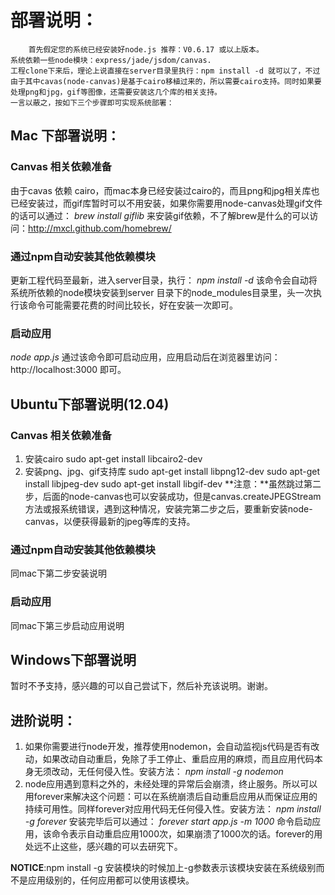 # 部署说明：
		首先假定您的系统已经安装好node.js 推荐：V0.6.17 或以上版本。
    系统依赖一些node模块：express/jade/jsdom/canvas. 
    工程clone下来后，理论上说直接在server目录里执行：npm install -d 就可以了，不过由于其中cavas(node-canvas)是基于cairo移植过来的，所以需要cairo支持。同时如果要处理png和jpg，gif等图像，还需要安装这几个库的相关支持。
    一言以蔽之，按如下三个步骤即可实现系统部署：

## Mac 下部署说明：
### Canvas 相关依赖准备
由于cavas 依赖 cairo，而mac本身已经安装过cairo的，而且png和jpg相关库也已经安装过，而gif库暂时可以不用安装，如果你需要用node-canvas处理gif文件的话可以通过：
*brew install giflib*
来安装gif依赖，不了解brew是什么的可以访问：http://mxcl.github.com/homebrew/
### 通过npm自动安装其他依赖模块
更新工程代码至最新，进入server目录，执行：
*npm install -d*
该命令会自动将系统所依赖的node模块安装到server 目录下的node_modules目录里，头一次执行该命令可能需要花费的时间比较长，好在安装一次即可。
### 启动应用
*node app.js*
通过该命令即可启动应用，应用启动后在浏览器里访问：http://localhost:3000 即可。

## Ubuntu下部署说明(12.04)
### Canvas 相关依赖准备
1. 安装cairo
sudo apt-get install libcairo2-dev
2. 安装png、jpg、gif支持库
sudo apt-get install libpng12-dev
sudo apt-get install libjpeg-dev
sudo apt-get install libgif-dev
**注意：**虽然跳过第二步，后面的node-canvas也可以安装成功，但是canvas.createJPEGStream方法或报系统错误，遇到这种情况，安装完第二步之后，要重新安装node-canvas，以便获得最新的jpeg等库的支持。
### 通过npm自动安装其他依赖模块
同mac下第二步安装说明
### 启动应用
同mac下第三步启动应用说明

## Windows下部署说明
暂时不予支持，感兴趣的可以自己尝试下，然后补充该说明。谢谢。

## 进阶说明：
1. 如果你需要进行node开发，推荐使用nodemon，会自动监视js代码是否有改动，如果改动自动重启，免除了手工停止、重启应用的麻烦，而且应用代码本身无须改动，无任何侵入性。安装方法：
*npm install -g nodemon*
2. node应用遇到意料之外的，未经处理的异常后会崩溃，终止服务。所以可以用forever来解决这个问题：可以在系统崩溃后自动重启应用从而保证应用的持续可用性。同样forever对应用代码无任何侵入性。安装方法：
*npm install -g forever*
安装完毕后可以通过：
*forever start app.js -m 1000*
命令启动应用，该命令表示自动重启应用1000次，如果崩溃了1000次的话。forever的用处远不止这些，感兴趣的可以去研究下。

**NOTICE**:npm install -g 安装模块的时候加上-g参数表示该模块安装在系统级别而不是应用级别的，任何应用都可以使用该模块。

